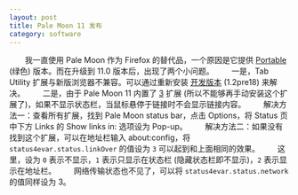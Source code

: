 ```yaml
---
layout: post
title: Pale Moon 11 发布
category: software
---
```


　　我一直使用 Pale Moon 作为 Firefox 的替代品，一个原因是它提供 [Portable][1] (绿色) 版本。而在升级到 11.0 版本后，出现了两个小问题。
　　一是，Tab Utility 扩展与新版浏览器不兼容。可以通过重新安装 [开发版本][2] (1.2pre18) 来解决。
　　二是，由于 Pale Moon 11 内置了 [3] 扩展 (所以不能够再手动安装这个扩展了)，如果不显示状态栏，当鼠标悬停于链接时不会显示链接内容。
　　解决方法一：查看所有扩展，找到 Pale Moon status bar，点击 Options，将 Status 页中下方 Links 的 Show links in: 选项设为 Pop-up。
　　解决方法二：如果没有找到这个扩展，可以在地址栏输入 about:config，将 `status4evar.status.linkOver` 的值设为 `3` 可以起到和上面相同的效果。
　　这里，设为 `0` 表示不显示，`1` 表示只显示在状态栏 (隐藏状态栏即不显示)，`2` 表示显示在地址栏。
　　网络传输状态也不见了，可以将 `status4evar.status.network` 的值同样设为 3。

[1]: http://www.palemoon.org/palemoon-portable.shtml "Pale Moon Portable"
[2]: https://addons.mozilla.org/zh-CN/firefox/addon/tab-utilities/#beta-channel "Tab Utilities development version"
[3]: https://addons.mozilla.org/en-US/firefox/addon/status-4-evar/
